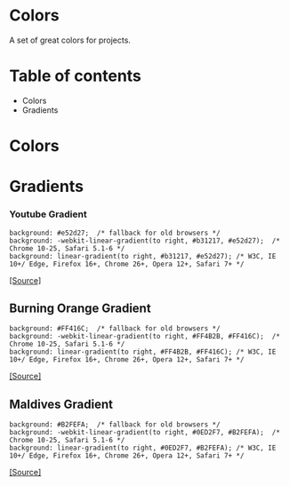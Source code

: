 # Colors
A set of great colors for projects.

# Table of contents
- Colors
- Gradients

# Colors

# Gradients

### Youtube Gradient

```
background: #e52d27;  /* fallback for old browsers */
background: -webkit-linear-gradient(to right, #b31217, #e52d27);  /* Chrome 10-25, Safari 5.1-6 */
background: linear-gradient(to right, #b31217, #e52d27); /* W3C, IE 10+/ Edge, Firefox 16+, Chrome 26+, Opera 12+, Safari 7+ */
```
[[Source]](https://uigradients.com/#YouTube)


## Burning Orange Gradient

```
background: #FF416C;  /* fallback for old browsers */
background: -webkit-linear-gradient(to right, #FF4B2B, #FF416C);  /* Chrome 10-25, Safari 5.1-6 */
background: linear-gradient(to right, #FF4B2B, #FF416C); /* W3C, IE 10+/ Edge, Firefox 16+, Chrome 26+, Opera 12+, Safari 7+ */
```
[[Source]](https://uigradients.com/#BurningOrange)


## Maldives Gradient

```
background: #B2FEFA;  /* fallback for old browsers */
background: -webkit-linear-gradient(to right, #0ED2F7, #B2FEFA);  /* Chrome 10-25, Safari 5.1-6 */
background: linear-gradient(to right, #0ED2F7, #B2FEFA); /* W3C, IE 10+/ Edge, Firefox 16+, Chrome 26+, Opera 12+, Safari 7+ */
```
[[Source]](https://uigradients.com/#Maldives)
